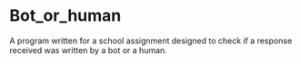 # Bot_or_human
A program written for a school assignment designed to check if a response received was written by a bot or a human. 
